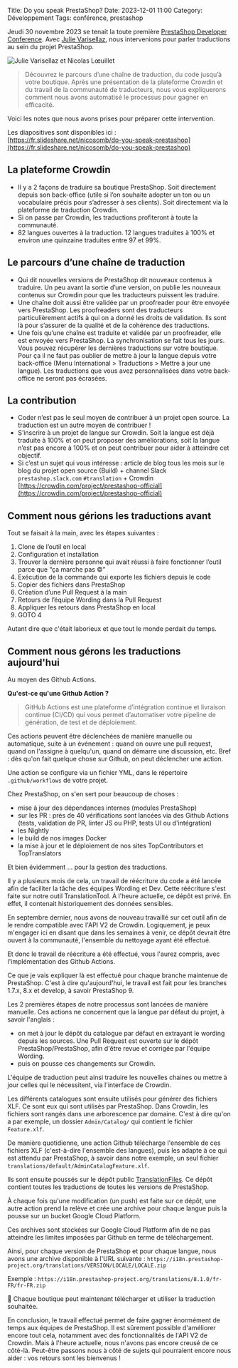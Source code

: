 Title: Do you speak PrestaShop? 
Date: 2023-12-01 11:00
Category: Développement
Tags: conférence, prestashop

Jeudi 30 novembre 2023 se tenait la toute première [PrestaShop Developer Conference](https://events.prestashop.com/prestashop-developer-conference). Avec [Julie Varisellaz](https://www.linkedin.com/in/julievarisellaz/), nous intervenions pour parler traductions au sein du projet PrestaShop. 

![Julie Varisellaz et Nicolas Lœuillet]({static}/images/prestashop-conference/prestashop-conference.jpg#mid "Julie Varisellaz et Nicolas Lœuillet")


> Découvrez le parcours d’une chaîne de traduction, du code jusqu’à votre boutique. Après une présentation de la plateforme Crowdin et du travail de la communauté de traducteurs, nous vous expliquerons comment nous avons automatisé le processus pour gagner en efficacité.

Voici les notes que nous avons prises pour préparer cette intervention. 

Les diapositives sont disponibles ici : [https://fr.slideshare.net/nicosomb/do-you-speak-prestashop](https://fr.slideshare.net/nicosomb/do-you-speak-prestashop)
## La plateforme Crowdin
- Il y a 2 façons de traduire sa boutique PrestaShop. Soit directement depuis son back-office (utile si l’on souhaite adopter un ton ou un vocabulaire précis pour s’adresser à ses clients). Soit directement via la plateforme de traduction Crowdin. 
- Si on passe par Crowdin, les traductions profiteront à toute la communauté.
- 82 langues ouvertes à la traduction. 12 langues traduites à 100% et environ une quinzaine traduites entre 97 et 99%.
## Le parcours d’une chaîne de traduction
- Qui dit nouvelles versions de PrestaShop dit nouveaux contenus à traduire. Un peu avant la sortie d’une version, on publie les nouveaux contenus sur Crowdin pour que les traducteurs puissent les traduire.
- Une chaîne doit aussi être validée par un proofreader pour être envoyée vers PrestaShop. Les proofreaders sont des traducteurs particulièrement actifs à qui on a donné les droits de validation. Ils sont là pour s’assurer de la qualité et de la cohérence des traductions.
- Une fois qu’une chaîne est traduite et validée par un proofreader, elle est envoyée vers PrestaShop. La synchronisation se fait tous les jours. Vous pouvez récupérer les dernières traductions sur votre boutique. Pour ça il ne faut pas oublier de mettre à jour la langue depuis votre back-office (Menu International > Traductions > Mettre à jour une langue). Les traductions que vous avez personnalisées dans votre back-office ne seront pas écrasées. 
## La contribution 
- Coder n’est pas le seul moyen de contribuer à un projet open source. La traduction est un autre moyen de contribuer ! 
- S’inscrire à un projet de langue sur Crowdin. Soit la langue est déjà traduite à 100% et on peut proposer des améliorations, soit la langue n’est pas encore à 100% et on peut contribuer pour aider à atteindre cet objectif. 
- Si c’est un sujet qui vous intéresse : article de blog tous les mois sur le blog du projet open source (Build) + channel Slack `prestashop.slack.com` `#translation` + Crowdin [https://crowdin.com/project/prestashop-official](https://crowdin.com/project/prestashop-official)
## Comment nous gérions les traductions avant

Tout se faisait à la main, avec les étapes suivantes : 

1. Clone de l’outil en local
2. Configuration et installation
3. Trouver la dernière personne qui avait réussi à faire fonctionner l’outil parce que “ça marche pas ©”
4. Exécution de la commande qui exporte les fichiers depuis le code
5. Copier des fichiers dans PrestaShop
6. Création d’une Pull Request à la main 
7. Retours de l’équipe Wording dans la Pull Request
8. Appliquer les retours dans PrestaShop en local 
9. GOTO 4

Autant dire que c'était laborieux et que tout le monde perdait du temps. 
## Comment nous gérons les traductions aujourd'hui

Au moyen des Github Actions. 

**Qu'est-ce qu'une Github Action ?** 

> GitHub Actions est une plateforme d’intégration continue et livraison continue (CI/CD) qui vous permet d’automatiser votre pipeline de génération, de test et de déploiement. 

Ces actions peuvent être déclenchées de manière manuelle ou automatique, suite à un événement : quand on ouvre une pull request, quand on l'assigne à quelqu'un, quand on démarre une discussion, etc. Bref : dès qu'on fait quelque chose sur Github, on peut déclencher une action. 

Une action se configure via un fichier YML, dans le répertoire `.github/workflows` de votre projet. 

Chez PrestaShop, on s'en sert pour beaucoup de choses : 

* mise à jour des dépendances internes (modules PrestaShop)
* sur les PR : près de 40 vérifications sont lancées via des Github Actions (tests, validation de PR, linter JS ou PHP, tests UI ou d'intégration)
* les Nightly
* le build de nos images Docker 
* la mise à jour et le déploiement de nos sites TopContributors et TopTranslators 

Et bien évidemment ... pour la gestion des traductions.

Il y a plusieurs mois de cela, un travail de réécriture du code a été lancée afin de faciliter la tâche des équipes Wording et Dev. Cette réécriture s'est faite sur notre outil TranslationTool. À l'heure actuelle, ce dépôt est privé. En effet, il contenait historiquement des données sensibles. 

En septembre dernier, nous avons de nouveau travaillé sur cet outil afin de le rendre compatible avec l'API V2 de Crowdin. Logiquement, je peux m'engager ici en disant que dans les semaines à venir, ce dépôt devrait être ouvert à la communauté, l'ensemble du nettoyage ayant été effectué. 

Et donc le travail de réécriture a été effectué, vous l'aurez compris, avec l'implémentation des Github Actions. 

Ce que je vais expliquer là est effectué pour chaque branche maintenue de PrestaShop. C'est à dire qu'aujourd'hui, le travail est fait pour les branches 1.7.x, 8.x et develop, à savoir PrestaShop 9. 

Les 2 premières étapes de notre processus sont lancées de manière manuelle. Ces actions ne concernent que la langue par défaut du projet, à savoir l'anglais : 

* on met à jour le dépôt du catalogue par défaut en extrayant le wording depuis les sources. Une Pull Request est ouverte sur le dépôt PrestaShop/PrestaShop, afin d'être revue et corrigée par l'équipe Wording. 
* puis on pousse ces changements sur Crowdin. 

L'équipe de traduction peut ainsi traduire les nouvelles chaines ou mettre à jour celles qui le nécessitent, via l'interface de Crowdin.  

Les différents catalogues sont ensuite utilisés pour générer des fichiers XLF. Ce sont eux qui sont utilisés par PrestaShop. 
Dans Crowdin, les fichiers sont rangés dans une arborescence par domaine. C'est à dire qu'on a par exemple, un dossier `Admin/Catalog/` qui contient le fichier `Feature.xlf`. 

De manière quotidienne, une action Github télécharge l'ensemble de ces fichiers XLF (c'est-à-dire l'ensemble des langues), puis les adapte à ce qui est attendu par PrestaShop, à savoir dans notre exemple, un seul fichier `translations/default/AdminCatalogFeature.xlf`. 

Ils sont ensuite poussés sur le dépôt public [TranslationFiles](https://github.com/PrestaShop/TranslationFiles). 
Ce dépôt contient toutes les traductions de toutes les versions de PrestaShop. 

À chaque fois qu'une modification (un push) est faite sur ce dépôt, une autre action prend la relève et crée une archive pour chaque langue puis la pousse sur un bucket Google Cloud Platform. 

Ces archives sont stockées sur Google Cloud Platform afin de ne pas atteindre les limites imposées par Github en terme de téléchargement. 

Ainsi, pour chaque version de PrestaShop et pour chaque langue, nous avons une archive disponible à l'URL suivante : `https://i18n.prestashop-project.org/translations/VERSION/LOCALE/LOCALE.zip`

Exemple : `https://i18n.prestashop-project.org/translations/8.1.0/fr-FR/fr-FR.zip`

🎉 Chaque boutique peut maintenant télécharger et utiliser la traduction souhaitée. 

En conclusion, le travail effectué permet de faire gagner énormément de temps aux équipes de PrestaShop. Il est sûrement possible d'améliorer encore tout cela, notamment avec des fonctionnalités de l'API V2 de Crowdin. Mais à l'heure actuelle, nous n'avons pas encore creusé de ce côté-là. 
Peut-être passons nous à côté de sujets qui pourraient encore nous aider : vos retours sont les bienvenus ! 

